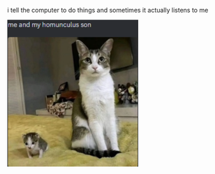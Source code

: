 i tell the computer to do things and sometimes it actually listens to me
<!--START_SECTION:update_image-->
<img src=https://raw.githubusercontent.com/sneakykestrel/sneakykestrel/main/.github/images/me-and-my-homunculus-son.png height="" width="300" align=left alt=kitty />
<!--END_SECTION:update_image-->

